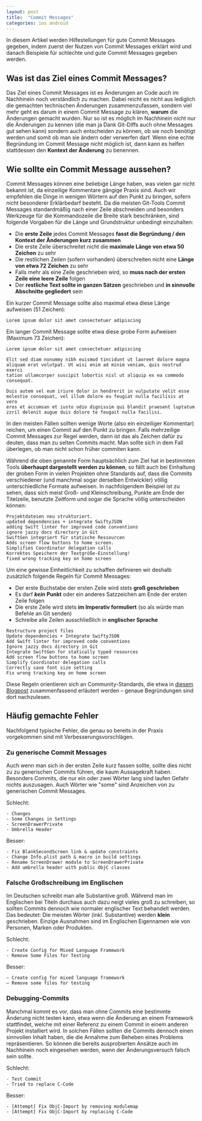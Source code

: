 ```yaml
---
layout: post
title:  "Commit Messages"
categories: ios android
---
```


In diesem Artikel werden Hilfestellungen für gute Commit Messages gegeben, indem zuerst der Nutzen von Commit Messages erklärt wird und danach Beispiele für schlechte und gute Commit Messages gegeben werden.

## Was ist das Ziel eines Commit Messages?

Das Ziel eines Commit Messages ist es Änderungen an Code auch im Nachhinein noch verständlich zu machen. Dabei reicht es nicht aus lediglich die gemachten technischen Änderungen zusammenzufassen, sondern viel mehr geht es darum in einem Commit Message zu klären, **warum** die Änderungen gemacht wurden. Nur so ist es möglich im Nachhinein nicht nur die Änderungen zu kennen (die man ja Dank Git-Diffs auch ohne Messages gut sehen kann) sondern auch entscheiden zu können, ob sie noch benötigt werden und somit ob man sie ändern oder verwerfen darf. Wenn eine echte Begründung im Commit Message nicht möglich ist, dann kann es helfen stattdessen den **Kontext der Änderung** zu benennen.

## Wie sollte ein Commit Message aussehen?

Commit Messages können eine beliebige Länge haben, was vielen gar nicht bekannt ist, da einzeilige Kommentare gängige Praxis sind. Auch wir empfehlen die Dinge in wenigen Wörtern auf den Punkt zu bringen, sofern nicht besonderer Erklärbedarf besteht. Da die meisten Git-Tools Commit Messages standardmäßig nach einer Zeile abschneiden und besonders Werkzeuge für die Kommandozeile die Breite stark beschränken, sind folgende Vorgaben für die Länge und Grundstruktur unbedingt einzuhalten:

* Die **erste Zeile** jedes Commit Messages **fasst die Begründung / den Kontext der Änderungen kurz zusammen**
* Die erste Zeile überschreitet nicht die **maximale Länge von etwa 50 Zeichen** zu sehr
* Die restlichen Zeilen (sofern vorhanden) überschreiten nicht eine **Länge von etwa 72 Zeichen** zu sehr
* Falls mehr als eine Zeile geschrieben wird, so **muss nach der ersten Zeile eine leere Zeile** folgen
* Der **restliche Text sollte in ganzen Sätzen** geschrieben und **in sinnvolle Abschnitte gegliedert** sein

Ein kurzer Commit Message sollte also maximal etwa diese Länge aufweisen (51 Zeichen):

```text
Lorem ipsum dolor sit amet consectetuer adipiscing
```

Ein langer Commit Message sollte etwa diese grobe Form aufweisen (Maximum 73 Zeichen):

```text
Lorem ipsum dolor sit amet consectetuer adipiscing

Elit sed diam nonummy nibh euismod tincidunt ut laoreet dolore magna
aliquam erat volutpat. Ut wisi enim ad minim veniam, quis nostrud exerci
tation ullamcorper suscipit lobortis nisl ut aliquip ex ea commodo
consequat.

Duis autem vel eum iriure dolor in hendrerit in vulputate velit esse
molestie consequat, vel illum dolore eu feugiat nulla facilisis at vero
eros et accumsan et iusto odio dignissim qui blandit praesent luptatum
zzril delenit augue duis dolore te feugait nulla facilisi.
```

In den meisten Fällen sollten wenige Worte (also ein einzeiliger Kommentar) reichen, um einen Commit auf den Punkt zu bringen. Falls mehrzeilige Commit Messages zur Regel werden, dann ist das als Zeichen dafür zu deuten, dass man zu selten Commits macht. Man sollte sich in dem Fall überlegen, ob man nicht schon früher commiten kann.

Während die oben genannte Form hauptsächlich zum Ziel hat in bestimmten Tools **überhaupt dargestellt werden zu können**, so fällt auch bei Einhaltung der groben Form in vielen Projekten ohne Standards auf, dass die Commits verschiedener (und manchmal sogar derselben Entwickler) völlig unterschiedliche Formate aufweisen. In nachfolgendem Beispiel ist zu sehen, dass sich meist Groß- und Kleinschreibung, Punkte am Ende der Titelzeile, benutzte Zeitform und sogar die Sprache völlig unterscheiden können:

```text
Projektdateien neu strukturiert.
updated dependencies + integrate SwiftyJSON
adding Swift linter for improved code conventions
ignore jazzy docs directory in Git
SwiftGen integriert für statische Ressourcen
Adds screen flow buttons to home screen.
Simplifies Coordinator delegation calls
Korrektes Speichern der Textgröße-Einstellung!
fixed wrong tracking key on home screen
```

Um eine gewisse Einheitlichkeit zu schaffen definieren wir deshalb zusätzlich folgende Regeln für Commit Messages:

* Der erste Buchstabe der ersten Zeile wird stets **groß geschrieben**
* Es darf ***kein*** **Punkt** oder ein anderes Satzzeichen am Ende der ersten Zeile folgen
* Die erste Zeile wird stets **im Imperativ formuliert** (so als würde man Befehle an Git senden)
* Schreibe alle Zeilen ausschließlich in **englischer Sprache**

```text
Restructure project files
Update dependencies + Integrate SwiftyJSON
Add Swift linter for improved code conventions
Ignore jazzy docs directory in Git
Integrate SwiftGen for statically typed resources
Add screen flow buttons to home screen
Simplify Coordinator delegation calls
Correctly save font size setting
Fix wrong tracking key on home screen
```

Diese Regeln orientieren sich an Community-Standards, die etwa in [diesem Blogpost](http://chris.beams.io/posts/git-commit/) zusammenfassend erläutert werden – genaue Begründungen sind dort nachzulesen.

## Häufig gemachte Fehler

Nachfolgend typische Fehler, die genau so bereits in der Praxis vorgekommen sind mit Verbesserungsvorschlägen.

### Zu generische Commit Messages

Auch wenn man sich in der ersten Zeile kurz fassen sollte, sollte dies nicht zu zu generischen Commits führen, die kaum Aussagekraft haben. Besonders Commits, die nur ein oder zwei Wörter lang sind laufen Gefahr nichts auszusagen. Auch Wörter wie "some" sind Anzeichen von zu generischen Commit Messages.

Schlecht:

```
- Changes
- Some Changes in Settings
- ScreenDrawerPrivate
- Umbrella Header
```

Besser:

```
- Fix BlankSecondScreen link & update constraints
- Change Info.plist path & macro in build settings
- Rename ScreenDrawer module to ScreenDrawerPrivate
- Add umbrella header with public ObjC classes
```

### Falsche Großschreibung im Englischen

Im Deutschen schreibt man alle Substantive groß. Während man im Englischen bei Titeln durchaus auch dazu neigt vieles groß zu schreiben, so sollten Commits dennoch wie normaler englischer Text behandelt werden. Das bedeutet: Die meisten Wörter (inkl. Substantive) werden **klein** geschrieben. Einzige Ausnahmen sind im Englischen Eigennamen wie von Personen, Marken oder Produkten.

Schlecht:

```
- Create Config for Mixed Language Framework
- Remove Some Files for Testing
```

Besser:

```
– Create config for mixed language framework
– Remove some files for testing
```

### Debugging-Commits

Manchmal kommt es vor, dass man ohne Commits eine bestimmte Änderung nicht testen kann, etwa wenn die Änderung an einem Framework stattfindet, welche mit einer Referenz zu einem Commit in einem anderen Projekt installiert wird. In solchen Fällen sollten die Commits dennoch einen sinnvollen Inhalt haben, die die Annahme zum Beheben eines Problems repräsentieren. So können die bereits ausprobierten Ansätze auch im Nachhinein noch eingesehen werden, wenn der Änderungsversuch falsch sein sollte.

Schlecht:

```
- Test Commit
- Tried to replace C-Code
```

Besser:

```
- [Attempt] Fix ObjC-Import by removing modulemap
- [Attempt] Fix ObjC-Import by replacing C-Code
```
